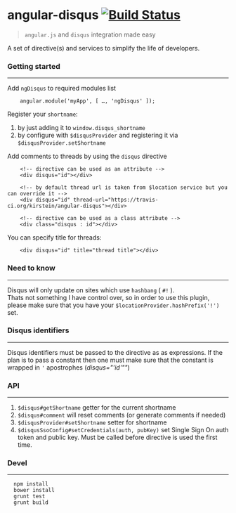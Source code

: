 # angular-disqus [![Build Status](https://travis-ci.org/kirstein/angular-disqus.png)](https://travis-ci.org/kirstein/angular-disqus)

 > ```angular.js``` and ```disqus``` integration made easy

A set of directive(s) and services to simplify the life of developers.

### Getting started
---
Add ```ngDisqus``` to required modules list

```
    angular.module('myApp', [ …, 'ngDisqus' ]);
```

Register your ```shortname```:

  1. by just adding it to ```window.disqus_shortname```
  2. by configure with ```$disqusProvider``` and registering it via ```$disqusProvider.setShortname```

Add comments to threads by using the ```disqus``` directive

```
    <!-- directive can be used as an attribute -->
    <div disqus="id"></div>

    <!-- by default thread url is taken from $location service but you can override it -->
    <div disqus="id" thread-url="https://travis-ci.org/kirstein/angular-disqus"></div>

    <!-- directive can be used as a class attribute -->
    <div class="disqus : id"></div>
```

You can specify title for threads:
```
    <div disqus="id" title="thread title"></div>
```



### Need to know
---
Disqus will only update on sites which use `hashbang` ( `#!` ).  
Thats not something I have control over, so in order to use this plugin, please make sure that you have your `$locationProvider.hashPrefix('!')` set.


### Disqus identifiers
---
Disqus identifiers must be passed to the directive as as expressions. If the plan is to pass a constant then one must make sure that the constant is wrapped in `'` apostrophes (_disqus="'id'""_)

### API
---

1. ```$disqus#getShortname``` getter for the current shortname
2. ```$disqus#comment``` will reset comments (or generate comments if needed)
3. ```$disqusProvider#setShortname``` setter for shortname
4. ```$disqusSsoConfig#setCredentials(auth, pubKey)``` set Single Sign On auth token and public key. Must be called before directive is used the first time. 

### Devel
---

```
  npm install
  bower install
  grunt test
  grunt build
```


